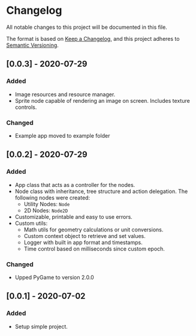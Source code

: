 # Changelog
All notable changes to this project will be documented in this file.

The format is based on [Keep a Changelog](https://keepachangelog.com/en/1.0.0/),
and this project adheres to [Semantic Versioning](https://semver.org/spec/v2.0.0.html).

## [0.0.3] - 2020-07-29
### Added
- Image resources and resource manager.
- Sprite node capable of rendering an image on screen. Includes texture controls.
### Changed
- Example app moved to example folder

## [0.0.2] - 2020-07-29
### Added
- App class that acts as a controller for the nodes.
- Node class with inheritance, tree structure and action delegation. The following nodes were created:
    - Utility Nodes: `Node`
    - 2D Nodes: `Node2D`
- Customizable, printable and easy to use errors.
- Custom utils:
    - Math utils for geometry calculations or unit conversions.
    - Custom context object to retrieve and set values.
    - Logger with built in app format and timestamps.
    - Time control based on milliseconds since custom epoch. 
### Changed
- Upped PyGame to version 2.0.0

## [0.0.1] - 2020-07-02
### Added
- Setup simple project.

